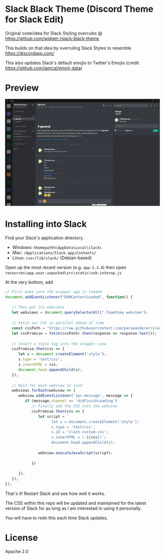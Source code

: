# Slack Black Theme (Discord Theme for Slack Edit)

Original code/idea for Slack Styling overrules @ https://github.com/widget-/slack-black-theme

This builds on that idea by overruling Slack Styles to resemble https://discordapp.com/

This also updates Slack's default emojis to Twitter's Emojis (credit https://github.com/iamcal/emoji-data)

# Preview

![Screenshot](https://raw.githubusercontent.com/parawanderer/slack-black-theme/master/example1.png)

# Installing into Slack

Find your Slack's application directory.

* Windows: `%homepath%\AppData\Local\slack\`
* Mac: `/Applications/Slack.app/Contents/`
* Linux: `/usr/lib/slack/` (Debian-based)


Open up the most recent version (e.g. `app-3.3.8`) then open
`resources\app.asar.unpacked\src\static\ssb-interop.js`

At the very bottom, add

```js
// First make sure the wrapper app is loaded
document.addEventListener("DOMContentLoaded", function() {
 
   // Then get its webviews
   let webviews = document.querySelectorAll(".TeamView webview");
 
   // Fetch our CSS in parallel ahead of time
   const cssPath = 'https://raw.githubusercontent.com/parawanderer/slack-black-theme/master/custom.css';
   let cssPromise = fetch(cssPath).then(response => response.text());
 
   // Insert a style tag into the wrapper view
   cssPromise.then(css => {
      let s = document.createElement('style');
      s.type = 'text/css';
      s.innerHTML = css;
      document.head.appendChild(s);
   });
 
   // Wait for each webview to load
   webviews.forEach(webview => {
      webview.addEventListener('ipc-message', message => {
         if (message.channel == 'didFinishLoading')
            // Finally add the CSS into the webview
            cssPromise.then(css => {
               let script = `
                     let s = document.createElement('style');
                     s.type = 'text/css';
                     s.id = 'slack-custom-css';
                     s.innerHTML = \`${css}\`;
                     document.head.appendChild(s);
                     `
               webview.executeJavaScript(script);

            })

      });
   });
});
``` 
That's it! Restart Slack and see how well it works.


The CSS within this repo will be updated and maintained for the latest version of Slack for as long as I am interested in using it personally.

You will have to redo this each time Slack updates. 


# License

Apache 2.0
